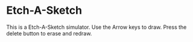   # Etch-A-Sketch #
  This is a Etch-A-Sketch simulator. 
  Use the Arrow keys to draw.
  Press the delete button to erase and redraw.
